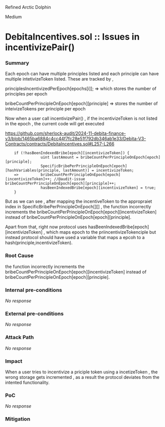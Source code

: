 Refined Arctic Dolphin

Medium

# DebitaIncentives.sol :: Issues in incentivizePair()




### Summary

Each epoch can have multiple principles listed and each principle can have multiple intetivizeToken listed. These are tracked by ,

principlesIncentivizedPerEpoch[epochs[i]]; => which stores the number of principles per epoch 

bribeCountPerPrincipleOnEpoch[epoch][principle] => stores the number of inteivizeTokens per principle per epoch

Now when a user call incentivizePair() , if the incentivizeToken is not listed in the epoch , the current code will get executed

https://github.com/sherlock-audit/2024-11-debita-finance-v3/blob/1465ba6884c4cc44f7fc28e51f792db346ab1e33/Debita-V3-Contracts/contracts/DebitaIncentives.sol#L257-L266
```solidity
    if (!hasBeenIndexedBribe[epoch][incentivizeToken]) {
                uint lastAmount = bribeCountPerPrincipleOnEpoch[epoch][principle];
                SpecificBribePerPrincipleOnEpoch[epoch][hashVariables(principle, lastAmount)] = incentivizeToken;
    =>          bribeCountPerPrincipleOnEpoch[epoch][incentivizeToken]++; //@audit-issue  bribeCountPerPrincipleOnEpoch[epoch][principle]++;
                hasBeenIndexedBribe[epoch][incentivizeToken] = true;
    }
```

But as we can see , after mapping the incentiveToken  to the appropraiet index in SpecificBribePerPrincipleOnEpoch[][] , the function incorrectly increments the bribeCountPerPrincipleOnEpoch[epoch][incentivizeToken] instead of bribeCountPerPrincipleOnEpoch[epoch][principle].


Apart from that, right now protocol uses hasBeenIndexedBribe[epoch][incentivizeToken] , which maps epoch to the priincentivizeTokenciple but instead protocol should have used a variable that maps a epcoh to a hash(principle,incentivizeToken).

### Root Cause

the function incorrectly increments the bribeCountPerPrincipleOnEpoch[epoch][incentivizeToken] instead of bribeCountPerPrincipleOnEpoch[epoch][principle].

### Internal pre-conditions
_No response_


### External pre-conditions

_No response_

### Attack Path

_No response_

### Impact

When a user  tries to incentivize a priciple token using a incetizeToken , the wrong storage gets incremented , as a result the protocol deviates from the intented functionality.

### PoC
_No response_

### Mitigation


